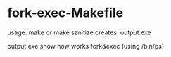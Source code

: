 # fork-exec-Makefile
usage:
make or make sanitize
creates:
output.exe

output.exe show how works fork&exec 
(using /bin/ps)
